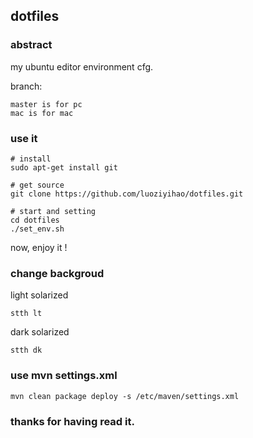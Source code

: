 ## dotfiles

### abstract

my ubuntu editor environment cfg.

branch:
```
master is for pc
mac is for mac
```

### use it

```
# install 
sudo apt-get install git 

# get source
git clone https://github.com/luoziyihao/dotfiles.git

# start and setting
cd dotfiles
./set_env.sh
```

now, enjoy it !

### change backgroud

light solarized
```
stth lt 
```

dark solarized
```
stth dk 
```

### use mvn settings.xml
```
mvn clean package deploy -s /etc/maven/settings.xml
```
### thanks for having read it.



